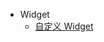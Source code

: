 <!-- * 优势 -->

* Widget
	* [自定义 Widget](./widgets/custom_widget.md)

<!-- * 依赖管理 -->
<!-- * 网络请求 -->
<!-- * Native 集成 -->
<!-- * 与 Native 通信: bridge -->
<!-- * 开发 package 来调用特定平台API -->
<!-- * 打包 -->
<!-- * 技巧: alt + enter -->
<!-- * 项目架构：如何在一个项目中前端、iOS、Android 一起协作 -->